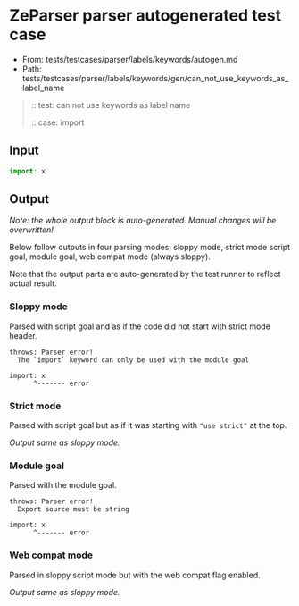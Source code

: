 # ZeParser parser autogenerated test case

- From: tests/testcases/parser/labels/keywords/autogen.md
- Path: tests/testcases/parser/labels/keywords/gen/can_not_use_keywords_as_label_name

> :: test: can not use keywords as label name
>
> :: case: import

## Input


`````js
import: x
`````

## Output

_Note: the whole output block is auto-generated. Manual changes will be overwritten!_

Below follow outputs in four parsing modes: sloppy mode, strict mode script goal, module goal, web compat mode (always sloppy).

Note that the output parts are auto-generated by the test runner to reflect actual result.

### Sloppy mode

Parsed with script goal and as if the code did not start with strict mode header.

`````
throws: Parser error!
  The `import` keyword can only be used with the module goal

import: x
      ^------- error
`````

### Strict mode

Parsed with script goal but as if it was starting with `"use strict"` at the top.

_Output same as sloppy mode._

### Module goal

Parsed with the module goal.

`````
throws: Parser error!
  Export source must be string

import: x
      ^------- error
`````


### Web compat mode

Parsed in sloppy script mode but with the web compat flag enabled.

_Output same as sloppy mode._
